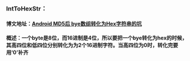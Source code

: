 ### IntToHexStr：
#### 博文地址：[Android MD5后 bye数组转化为Hex字符串的坑](http://blog.bihe0832.com/AndroidMD5%E5%90%8Ebye%E6%95%B0%E7%BB%84%E8%BD%AC%E5%8C%96%E4%B8%BAHex%E5%AD%97%E7%AC%A6%E4%B8%B2%E7%9A%84%E5%9D%91.html)
#### 概述：一个byte是8位，而16进制是4位，所以要把一个bye转化为hex的时候，其高四位和低四位分别转化为为2个16进制字符。当高四位为0时，转化完要用‘0’补齐
